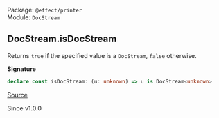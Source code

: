 Package: `@effect/printer`<br />
Module: `DocStream`<br />

## DocStream.isDocStream

Returns `true` if the specified value is a `DocStream`, `false` otherwise.

**Signature**

```ts
declare const isDocStream: (u: unknown) => u is DocStream<unknown>
```

[Source](https://github.com/Effect-TS/effect/tree/main/packages/printer/src/DocStream.ts#L171)

Since v1.0.0